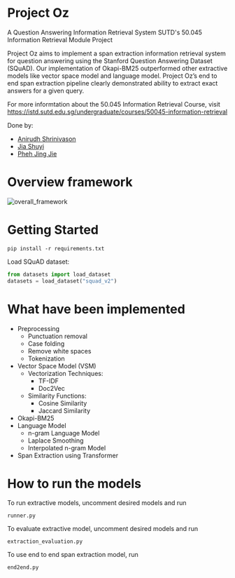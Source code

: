# Project Oz
A Question Answering Information Retrieval System
SUTD's 50.045 Information Retrieval Module Project

Project Oz aims to implement a span extraction information retrieval system for question
answering using the Stanford Question Answering Dataset (SQuAD). Our implementation of
Okapi-BM25 outperformed other extractive models like vector space model and language model.
Project Oz’s end to end span extraction pipeline clearly demonstrated ability to extract exact
answers for a given query.

For more informtation about the 50.045 Information Retrieval Course, visit
https://istd.sutd.edu.sg/undergraduate/courses/50045-information-retrieval

Done by:
- [Anirudh Shrinivason](https://github.com/Anirudh181001)
- [Jia Shuyi](https://github.com/shuyijia)
- [Pheh Jing Jie](https://github.com/jjbecomespheh)

# Overview framework
![overall_framework](https://user-images.githubusercontent.com/50895766/184366226-b675c8dd-743a-487b-ab34-60cd34769bcc.png)

# Getting Started
```
pip install -r requirements.txt
```

Load SQuAD dataset:

```python
from datasets import load_dataset
datasets = load_dataset("squad_v2")
```
# What have been implemented
- Preprocessing
  - Punctuation removal
  - Case folding
  - Remove white spaces
  - Tokenization
- Vector Space Model (VSM)
  - Vectorization Techniques:
    - TF-IDF
    - Doc2Vec
  - Similarity Functions:
    - Cosine Similarity
    - Jaccard Similarity
- Okapi-BM25
- Language Model
  - n-gram Language Model
  - Laplace Smoothing
  - Interpolated n-gram Model
- Span Extraction using Transformer

# How to run the models
To run extractive models, uncomment desired models and run 
```
runner.py
```

To evaluate extractive model, uncomment desired models and run
```
extraction_evaluation.py
```

To use end to end span extraction model, run
```
end2end.py
```


